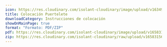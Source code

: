 ```yaml
---
icon: https://res.cloudinary.com/isolant-cloudinary/image/upload/v1634905858/website-2021/downloads/file.svg
title: Colocación Puertelete
downloadCategory: Instrucciones de colocación
showOnMainPage: true
format: "Formato: PDF/ZIP"
pdf: https://res.cloudinary.com/isolant-cloudinary/image/upload/v1658315606/website-2021/downloads/colocacion-puertelete.pdf
zip: https://res.cloudinary.com/isolant-cloudinary/raw/upload/v1658315607/website-2021/downloads/colocacion-puertelete_zip.zip
---
```

